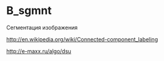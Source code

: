 # B_sgmnt
Cегментация изображения 

http://en.wikipedia.org/wiki/Connected-component_labeling 

http://e-maxx.ru/algo/dsu
